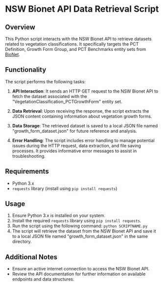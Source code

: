 # NSW Bionet API Data Retrieval Script

## Overview

This Python script interacts with the NSW Bionet API to retrieve datasets related to vegetation classifications. It specifically targets the PCT Definition, Growth Form Group, and PCT Benchmarks entity sets from [BioNet](https://data.bionet.nsw.gov.au/biosvcapp/odata).

## Functionality

The script performs the following tasks:

1. **API Interaction**: It sends an HTTP GET request to the NSW Bionet API to fetch the dataset associated with the "VegetationClassification_PCTGrowthForm" entity set.

2. **Data Retrieval**: Upon receiving the response, the script extracts the JSON content containing information about vegetation growth forms.

3. **Data Storage**: The retrieved dataset is saved to a local JSON file named "growth_form_dataset.json" for future reference and analysis.

4. **Error Handling**: The script includes error handling to manage potential issues during the HTTP request, data extraction, and file saving processes. It provides informative error messages to assist in troubleshooting.

## Requirements

- Python 3.x
- `requests` library (install using `pip install requests`)

## Usage

1. Ensure Python 3.x is installed on your system.
2. Install the required `requests` library using `pip install requests`.
3. Run the script using the following command: `python SCRIPTNAME.py`
4. The script will retrieve the dataset from the NSW Bionet API and save it to a local JSON file named "growth_form_dataset.json" in the same directory.

## Additional Notes

- Ensure an active internet connection to access the NSW Bionet API.
- Review the API documentation for further information on available endpoints and data structures.
